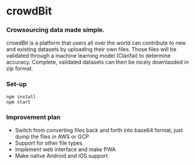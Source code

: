 # crowdBit

### Crowsourcing data made simple.

crowdBit is a platform that users all over the world can contribute to new and existing datasets by uploading their own files. Those files will be validated through a machine learning model (Clarifai) to determine accuracy. Complete, validated datasets can then be nicely downlaoded in zip format.

### Set-up
```
npm install
npm start
```

### Improvement plan
- Switch from converting files back and forth into base64 format, just dump the files in AWS or GCP
- Support for other file types
- Implement web interface and make PWA
- Make native Android and iOS support
